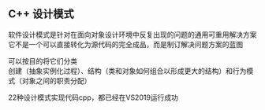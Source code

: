 ## C++ 设计模式

软件设计模式是针对在面向对象设计环境中反复出现的问题的通用可重用解决方案 </br>
它不是一个可以直接转化为源代码的完全成品，而是制订解决问题方案的蓝图 </br>

可以按目的将它们分类 </br>
创建（抽象实例化过程）、结构（类和对象如何组合以形成更大的结构）和行为模式（对象之间的职责分配）

22种设计模式实现代码cpp，都已经在VS2019运行成功
